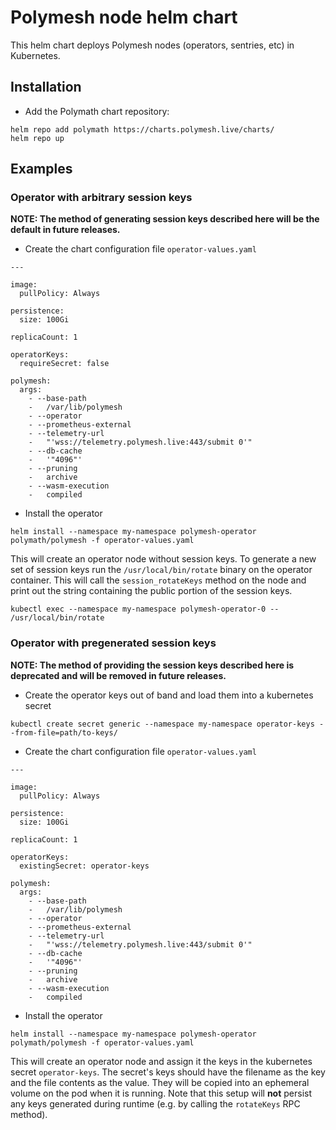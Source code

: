 # Polymesh node helm chart

This helm chart deploys Polymesh nodes (operators, sentries, etc) in Kubernetes.


## Installation

* Add the Polymath chart repository:

```
helm repo add polymath https://charts.polymesh.live/charts/
helm repo up
```

## Examples

### Operator with arbitrary session keys

**NOTE: The method of generating session keys described here will be the default in future releases.**

* Create the chart configuration file `operator-values.yaml`

```
---

image:
  pullPolicy: Always

persistence:
  size: 100Gi

replicaCount: 1

operatorKeys:
  requireSecret: false

polymesh:
  args:
    - --base-path
    -   /var/lib/polymesh
    - --operator
    - --prometheus-external
    - --telemetry-url
    -   "'wss://telemetry.polymesh.live:443/submit 0'"
    - --db-cache
    -   '"4096"'
    - --pruning
    -   archive
    - --wasm-execution
    -   compiled
```

* Install the operator

```
helm install --namespace my-namespace polymesh-operator polymath/polymesh -f operator-values.yaml
```

This will create an operator node without session keys. To generate a new set of session keys run the `/usr/local/bin/rotate`
binary on the operator container.  This will call the `session_rotateKeys` method on the node and print out the string
containing the public portion of the session keys.

`kubectl exec --namespace my-namespace polymesh-operator-0 -- /usr/local/bin/rotate`

### Operator with pregenerated session keys


**NOTE: The method of providing the session keys described here is deprecated and will be removed in future releases.**

* Create the operator keys out of band and load them into a kubernetes secret

```
kubectl create secret generic --namespace my-namespace operator-keys --from-file=path/to-keys/
```

* Create the chart configuration file `operator-values.yaml`

```
---

image:
  pullPolicy: Always

persistence:
  size: 100Gi

replicaCount: 1

operatorKeys:
  existingSecret: operator-keys

polymesh:
  args:
    - --base-path
    -   /var/lib/polymesh
    - --operator
    - --prometheus-external
    - --telemetry-url
    -   "'wss://telemetry.polymesh.live:443/submit 0'"
    - --db-cache
    -   '"4096"'
    - --pruning
    -   archive
    - --wasm-execution
    -   compiled
```

* Install the operator

```
helm install --namespace my-namespace polymesh-operator polymath/polymesh -f operator-values.yaml
```

This will create an operator node and assign it the keys in the kubernetes secret `operator-keys`.  The secret's
keys should have the filename as the key and the file contents as the value. They will be copied into an ephemeral
volume on the pod when it is running. Note that this setup will **not** persist any keys generated during runtime
(e.g. by calling the `rotateKeys` RPC method).


